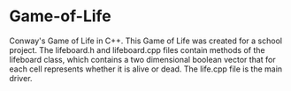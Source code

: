 # Game-of-Life
Conway's Game of Life in C++.
This Game of Life was created for a school project. The lifeboard.h and lifeboard.cpp files contain methods of the lifeboard
class, which contains a two dimensional boolean vector that for each cell represents whether it is alive or dead. The life.cpp
file is the main driver.

